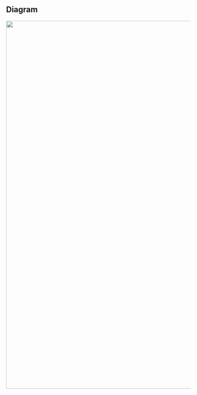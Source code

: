 ## Diagram

<img src="user-images.githubusercontent.com/122938102/236097502-256ee7b0-1c41-43e8-83f5-ae032438bc82.png
" width="1000">
